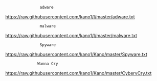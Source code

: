                
                
                   adware
https://raw.githubusercontent.com/kano1/I/master/adware.txt

                   malware
https://raw.githubusercontent.com/kano1/I/master/malware.txt

                   Spyware
https://raw.githubusercontent.com/kano1/Kano/master/Spyware.txt

                  Wanna Cry
https://raw.githubusercontent.com/kano1/Kano/master/CybervCry.txt
